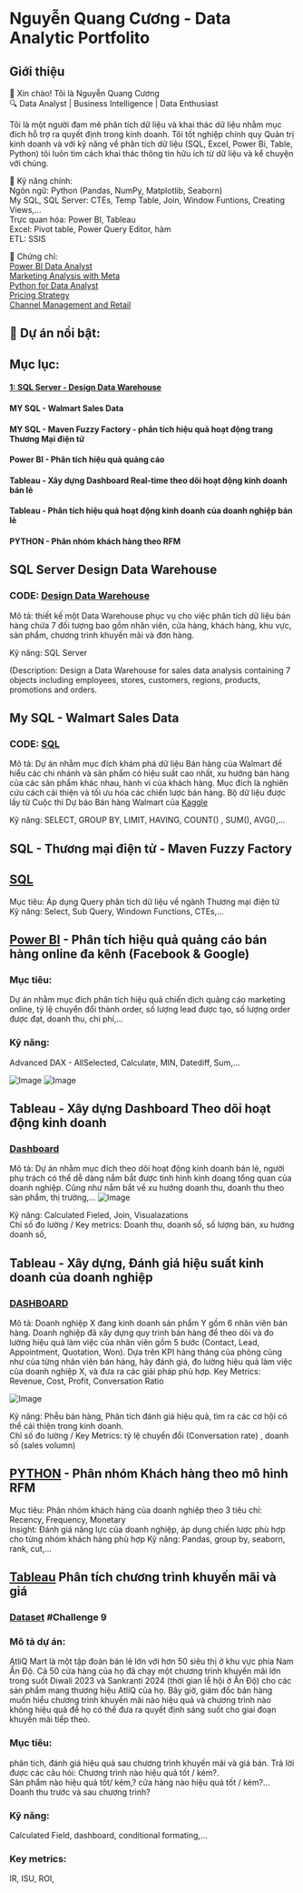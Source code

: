 # Nguyễn Quang Cương - Data Analytic Portfolito
## Giới thiệu
👋 Xin chào! Tôi là Nguyễn Quang Cương  
🔍 Data Analyst | Business Intelligence | Data Enthusiast

Tôi là một người đam mê phân tích dữ liệu và khai thác dữ liệu nhằm mục đích hỗ trợ ra quyết định trong kinh doanh. Tôi tốt nghiệp chính quy Quản trị kinh doanh và với kỹ năng về phân tích dữ liệu (SQL, Excel, Power Bi, Table, Python) tôi luôn tìm cách khai thác thông tin hữu ích từ dữ liệu và kể chuyện với chúng.  

🚀 Kỹ năng chính:  
Ngôn ngữ: Python (Pandas, NumPy, Matplotlib, Seaborn)  
My SQL, SQL Server: CTEs, Temp Table, Join, Window Funtions, Creating Views,...  
Trực quan hóa: Power BI, Tableau  
Excel: Pivot table, Power Query Editor, hàm  
ETL: SSIS 

🏅 Chứng chỉ:   
[Power BI Data Analyst](https://coursera.org/share/b5db0b9e45aefe5341969a29606aca34)  
[Marketing Analysis with Meta](https://coursera.org/share/a24d7f66b32b8887d03528548b0572d9)   
[Python for Data Analyst](https://coursera.org/share/236a2cda7a7c705803517dea853ce3f9)  
[Pricing Strategy](https://coursera.org/share/f434b51a71e435034b582717158bf5a9)  
[Channel Management and Retail](https://coursera.org/share/f8f1a3c58962b75083a337e3461b3d0b)  

## 📂 Dự án nổi bật:    
## Mục lục:   
#### [1: SQL Server - Design Data Warehouse](#sql-server-design-data-warehouse)
#### MY SQL - Walmart Sales Data
#### MY SQL - Maven Fuzzy Factory - phân tích hiệu quả hoạt động trang Thương Mại điện tử
#### Power BI - Phân tích hiệu quả quảng cáo
#### Tableau - Xây dựng Dashboard Real-time theo dõi hoạt động kinh doanh bán lẻ
#### Tableau - Phân tích hiệu quả hoạt động kinh doanh của doanh nghiệp bán lẻ
#### PYTHON - Phân nhóm khách hàng theo RFM


## SQL Server Design Data Warehouse  
### CODE: [Design Data Warehouse](https://github.com/cuongnguyen232/Data-Analytics-Portfolito/blob/main/Design%20a%20Data%20Warehouse%20for%20Sales%20Analytics.sql)  
Mô tả: thiết kế một Data Warehouse phục vụ cho việc phân tích dữ liệu bán hàng chứa 7 đối tượng bao gồm nhân viên, cửa hàng, khách hàng, khu vực, sản phẩm, chương trình khuyến mãi và đơn hàng.  

Kỹ năng: SQL Server 

(Description: Design a Data Warehouse for sales data analysis containing 7 objects including employees, stores, customers, regions, products, promotions and orders.  

## My SQL - Walmart Sales Data  
### CODE: [SQL](https://github.com/cuongnguyen232/Data-Analytics-Portfolito/blob/main/WalmartSalesDate%20-%20SQL.sql)  
Mô tả: Dự án nhằm mục đích khám phá dữ liệu Bán hàng của Walmart để hiểu các chi nhánh và sản phẩm có hiệu suất cao nhất, xu hướng bán hàng của các sản phẩm khác nhau, hành vi của khách hàng. Mục đích là nghiên cứu cách cải thiện và tối ưu hóa các chiến lược bán hàng. Bộ dữ liệu được lấy từ Cuộc thi Dự báo Bán hàng Walmart của [Kaggle](https://www.kaggle.com/c/walmart-recruiting-store-sales-forecasting) 

Kỹ năng: SELECT, GROUP BY, LIMIT, HAVING, COUNT() , SUM(), AVG(),...  

## SQL - Thương mại điện tử - Maven Fuzzy Factory
## [SQL](https://github.com/cuongnguyen232/Data-Analytics-Portfolito/blob/639177ad38abab698df59c1ca5b9343ea58cede0/Website%20Analytics.sql)
Mục tiêu: Áp dụng Query phân tích dữ liệu về ngành Thương mại điện tử  
Kỹ năng: Select, Sub Query, Windown Functions, CTEs,...   


## [Power BI](https://github.com/cuongnguyen232/Data-Analytics-Portfolito/blob/main/Ad%20Performance.pbix) -  Phân tích hiệu quả quảng cáo bán hàng online đa kênh (Facebook & Google)
### Mục tiêu: 
Dự án nhằm mục đích phân tích hiệu quả chiến dịch quảng cáo marketing online, tỷ lệ chuyển đổi thành order, số lượng lead được tạo, số lượng order được đạt, doanh thu, chi phí,...  
### Kỹ năng: 
Advanced DAX - AllSelected, Calculate, MIN, Datediff, Sum,...  

![Image](https://github.com/user-attachments/assets/569d6f58-eaf9-4b6b-ba59-8dcb0bb7a5ac)
![Image](https://github.com/user-attachments/assets/1de91c4f-babd-477f-bec5-ae4d62a53988)

## Tableau - Xây dựng Dashboard Theo dõi hoạt động kinh doanh  
### [Dashboard](https://public.tableau.com/views/Dashboard-SalesInsight_17390012775060/DASHBOARD?:language=en-US&publish=yes&:sid=&:redirect=auth&:display_count=n&:origin=viz_share_link)
Mô tả: Dự án nhằm mục đích theo dõi hoạt động kinh doanh bán lẻ, người phụ trách có thể dễ dàng nắm bắt được tình hình kinh doang tổng quan của doanh nghiệp. Cũng như nắm bắt về xu hướng doanh thu, doanh thu theo sản phẩm, thị trường,...
![Image](https://github.com/user-attachments/assets/b6654fe3-9210-42b1-a58b-151dc3d52c32)


Kỹ năng: Calculated Fieled, Join, Visualazations  
Chỉ số đo lường / Key metrics: Doanh thu, doanh số, số lượng bán, xu hướng doanh số, 

## Tableau - Xây dựng, Đánh giá hiệu suất kinh doanh của doanh nghiệp
### [DASHBOARD](https://public.tableau.com/views/SalesFunnel_17390900761670/DashboardbySalesPerson?:language=en-US&publish=yes&:sid=&:redirect=auth&:display_count=n&:origin=viz_share_link)
Mô tả: Doanh nghiệp X đang kinh doanh sản phẩm Y gồm 6 nhân viên bán hàng. Doanh nghiệp đã xây dựng quy trình bán hàng để theo dõi và đo lường hiệu quả làm việc của nhân viên gồm 5 bước (Contact, Lead, Appointment, Quotation, Won). Dựa trên KPI hàng tháng của phòng cũng như của từng nhân viên bán hàng, hãy đánh giá, đo lường hiệu quả làm việc của doanh nghiệp X, và đưa ra các giải pháp phù hợp.
Key Metrics: Revenue, Cost, Profit, Conversation Ratio

![Image](https://github.com/user-attachments/assets/e68f7a71-dff8-4b23-952b-67fb0fd1caf3)

Kỹ năng: Phễu bán hàng, Phân tích đánh giá hiệu quả, tìm ra các cơ hội có thể cải thiện trong kinh doanh.  
Chỉ số đo lường / Key Metrics: tỷ lệ chuyển đổi (Conversation rate) , doanh số (sales volumn)  

## [PYTHON](https://github.com/cuongnguyen232/Data-Analytics-Portfolito/blob/main/RFM.ipynb) - Phân nhóm Khách hàng theo mô hình RFM 
Mục tiêu: Phân nhóm khách hàng của doanh nghiệp theo 3 tiêu chí: Recency, Frequency, Monetary  
Insight: Đánh giá năng lực của doanh nghiệp, áp dụng chiến lược phù hợp cho từng nhóm khách hàng phù hợp
Kỹ năng: Pandas, group by, seaborn, rank, cut,...    


## [Tableau](https://public.tableau.com/views/PromotionandPricingAnalysis/keyInsightbyPromotions?:language=en-US&:sid=&:redirect=auth&:display_count=n&:origin=viz_share_link) Phân tích chương trình khuyến mãi và giá  
### [Dataset](https://codebasics.io/challenge/codebasics-resume-project-challenge) #Challenge 9
### Mô tả dự án: 
AtliQ Mart là một tập đoàn bán lẻ lớn với hơn 50 siêu thị ở khu vực phía Nam Ấn Độ. Cả 50 cửa hàng của họ đã chạy một chương trình khuyến mãi lớn trong suốt Diwali 2023 và Sankranti 2024 (thời gian lễ hội ở Ấn Độ) cho các sản phẩm mang thương hiệu AtliQ của họ. Bây giờ, giám đốc bán hàng muốn hiểu chương trình khuyến mãi nào hiệu quả và chương trình nào không hiệu quả để họ có thể đưa ra quyết định sáng suốt cho giai đoạn khuyến mãi tiếp theo.
### Mục tiêu: 
phân tích, đánh giá hiệu quả sau chương trình khuyến mãi và giá bán. Trả lời được các câu hỏi: 
Chương trình nào hiệu quả tốt / kém?.   
Sản phẩm nào hiệu quả tốt/ kém,? 
cửa hàng nào hiệu quả tốt / kém?...  
Doanh thu trước và sau chương trình?  
### Kỹ năng: 
Calculated Field, dashboard, conditional formating,...
### Key metrics: 
IR, ISU, ROI, 






